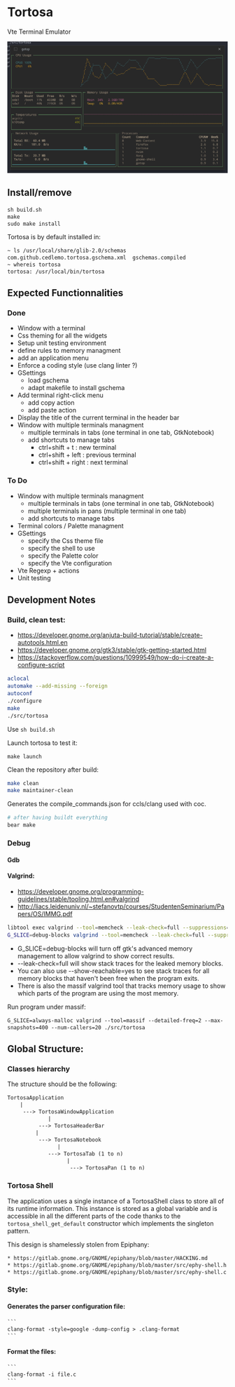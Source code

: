 # Tortosa

Vte Terminal Emulator

<img src="https://github.com/cedlemo/Tortosa/raw/develop/preview.png" width="576" alt="Screenshot">

## Install/remove

```
sh build.sh
make
sudo make install
```

Tortosa is by default installed in:

```
~ ls /usr/local/share/glib-2.0/schemas
com.github.cedlemo.tortosa.gschema.xml  gschemas.compiled
~ whereis tortosa
tortosa: /usr/local/bin/tortosa
```

## Expected Functionnalities

### Done
* Window with a terminal
* Css theming for all the widgets
* Setup unit testing environment
* define rules to memory managment
* add an application menu
* Enforce a coding style (use clang linter ?)
* GSettings
  - load gschema
  - adapt makefile to install gschema
* Add terminal right-click menu
   - add copy action
   - add paste action
* Display the title of the current terminal in the header bar
* Window with multiple terminals managment
  - multiple terminals in tabs (one terminal in one tab, GtkNotebook)
  - add shortcuts to manage tabs
	- ctrl+shift + t : new terminal
	- ctrl+shift + left : previous terminal
	- ctrl+shift + right : next terminal

### To Do
* Window with multiple terminals managment
  - multiple terminals in tabs (one terminal in one tab, GtkNotebook)
  - multiple terminals in pans (multiple terminal in one tab)
  - add shortcuts to manage tabs
* Terminal colors / Palette managment
* GSettings
  - specify the Css theme file
  - specify the shell to use
  - specify the Palette color
  - specify the Vte configuration
* Vte Regexp + actions
* Unit testing

## Development Notes

### Build, clean test:

* https://developer.gnome.org/anjuta-build-tutorial/stable/create-autotools.html.en
* https://developer.gnome.org/gtk3/stable/gtk-getting-started.html
* https://stackoverflow.com/questions/10999549/how-do-i-create-a-configure-script

```bash
aclocal
automake --add-missing --foreign
autoconf
./configure
make
./src/tortosa
```
Use `sh build.sh`

Launch tortosa to test it:

```
make launch
```

Clean the repository after build:

```bash
make clean
make maintainer-clean
```

Generates the compile_commands.json for ccls/clang used with coc.

```bash
# after having buildt everything
bear make
```

### Debug

#### Gdb

#### Valgrind:

* https://developer.gnome.org/programming-guidelines/stable/tooling.html.en#valgrind
* http://liacs.leidenuniv.nl/~stefanovtp/courses/StudentenSeminarium/Papers/OS/IMMG.pdf

```bash
libtool exec valgrind --tool=memcheck --leak-check=full --suppressions=./gtk.supp ./src/tortosa
G_SLICE=debug-blocks valgrind --tool=memcheck --leak-check=full --suppressions=./gtk.supp ./src/tortos
```

* G_SLICE=debug-blocks will turn off gtk's advanced memory management to allow valgrind to show correct results.
* --leak-check=full will show stack traces for the leaked memory blocks.
* You can also use --show-reachable=yes to see stack traces for all memory blocks that haven't been free when the program exits.
* There is also the massif valgrind tool that tracks memory usage to show which parts of the program are using the most memory.

Run program under massif:

```
G_SLICE=always-malloc valgrind --tool=massif --detailed-freq=2 --max-snapshots=400 --num-callers=20 ./src/tortosa
```

## Global Structure:

### Classes hierarchy

The structure should be the following:

```
TortosaApplication
    |
     ---> TortosaWindowApplication
             |
	      ---> TortosaHeaderBar
	     |
	      ---> TortosaNotebook
	      		|
			 ---> TortosaTab (1 to n)
			       |
			        ---> TortosaPan (1 to n)
```

### Tortosa Shell

The application uses a single instance of a TortosaShell class to store all of its runtime information. This
 instance is stored as a global variable and is accessible in all the different parts of the code thanks to the
 `tortosa_shell_get_default` constructor which implements the singleton pattern.

This design is shamelessly stolen from Epiphany:

    * https://gitlab.gnome.org/GNOME/epiphany/blob/master/HACKING.md
    * https://gitlab.gnome.org/GNOME/epiphany/blob/master/src/ephy-shell.h
    * https://gitlab.gnome.org/GNOME/epiphany/blob/master/src/ephy-shell.c

### Style:

#### Generates the parser configuration file:

    ```
    clang-format -style=google -dump-config > .clang-format
    ```

#### Format the files:
    ```
    clang-format -i file.c
    ```
